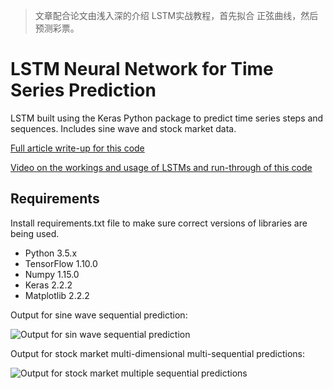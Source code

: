 > 文章配合论文由浅入深的介绍 LSTM实战教程，首先拟合 正弦曲线，然后预测彩票。
# LSTM Neural Network for Time Series Prediction

LSTM built using the Keras Python package to predict time series steps and sequences. Includes sine wave and stock market data.

[Full article write-up for this code](https://www.altumintelligence.com/articles/a/Time-Series-Prediction-Using-LSTM-Deep-Neural-Networks)

[Video on the workings and usage of LSTMs and run-through of this code](https://www.youtube.com/watch?v=2np77NOdnwk)

## Requirements

Install requirements.txt file to make sure correct versions of libraries are being used.

* Python 3.5.x
* TensorFlow 1.10.0
* Numpy 1.15.0
* Keras 2.2.2
* Matplotlib 2.2.2

Output for sine wave sequential prediction:

![Output for sin wave sequential prediction](https://www.altumintelligence.com/assets/time-series-prediction-using-lstm-deep-neural-networks/sinwave_full_seq.png)

Output for stock market multi-dimensional multi-sequential predictions:

![Output for stock market multiple sequential predictions](https://www.altumintelligence.com/assets/time-series-prediction-using-lstm-deep-neural-networks/sp500_multi_2d.png)
